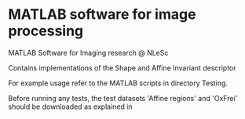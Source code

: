 # MATLAB software for image processing

MATLAB Software for Imaging research @ NLeSc

Contains implementations of the Shape and Affine Invariant descriptor

For example usage refer to the MATLAB scripts in directory Testing.

Before running any tests, the test datasets 'Affine regions' and 'OxFrei' should be downloaded as explained in


